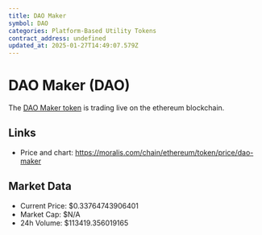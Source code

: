 ```yaml
---
title: DAO Maker
symbol: DAO
categories: Platform-Based Utility Tokens
contract_address: undefined
updated_at: 2025-01-27T14:49:07.579Z
---
```


# DAO Maker (DAO)
The [DAO Maker token](https://moralis.com/chain/ethereum/token/price/dao-maker) is trading live on the ethereum blockchain.

## Links
- Price and chart: https://moralis.com/chain/ethereum/token/price/dao-maker

## Market Data
- Current Price: $0.33764743906401
- Market Cap: $N/A
- 24h Volume: $113419.356019165

